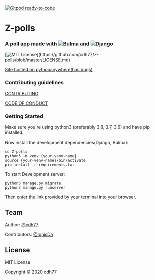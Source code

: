 [![Gitpod ready-to-code](https://img.shields.io/badge/Gitpod-ready--to--code-blue?logo=gitpod)](https://gitpod.io/#https://github.com/cdh77/poll-app)

# Z-polls
### A poll app made with [![Bulma](https://img.shields.io/badge/Bulma-v0.7.0-blue)](https://bulma.io) and [![Django](https://img.shields.io/badge/Django-v3.0.9-brightgreen)](https://www.djangoproject.com/)

[![MIT License](https://img.shields.io/apm/l/atomic-design-ui.svg?)](https://github.com/cdh77/Z-polls/blob/master/LICENSE.md)

[Site hosted on pythonanywhere(has bugs)](https://cdh77.pythonanywhere.com/polls)

### Contributing guidelines

[CONTRIBUTING](https://github.com/cdh77/Z-polls/blob/master/CONTRIBUTING.md)

[CODE OF CONDUCT](https://github.com/cdh77/Z-polls/blob/master/CODE_OF_CONDUCT.md)

### Getting Started

Make sure you're using python3 (preferably 3.8, 3.7, 3.6) and have pip installed.

Now install the development dependencies(Django, Bulma):

```
cd Z-polls
python3 -m venv {your-venv-name}
source {your-venv-name}/bin/activate
pip install -r requirements.txt
```

To start Development server:

```
python3 manage.py migrate
python3 manage.py runserver
```

Then enter the link provided by your terminal into your browser.


## Team

Author: [@cdh77](https://github.com/cdh77)

Contributors: [@IgnisDa](https://github.com/IgnisDa)

## License
MIT License

Copyright © 2020 cdh77
